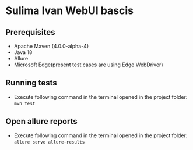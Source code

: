 # Sulima Ivan WebUI bascis
## Prerequisites 
- Apache Maven (4.0.0-alpha-4)
- Java 18
- Allure 
- Microsoft Edge(present test cases are using Edge WebDriver)

## Running tests
- Execute following command in the terminal opened in the project folder: `mvn test`
## Open allure reports 
- Execute following command in the terminal opened in the project folder: `allure serve allure-results`